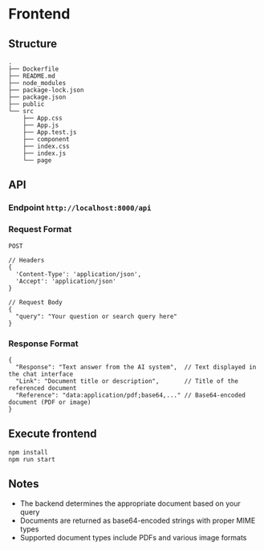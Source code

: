 # Frontend

## Structure

```
.
├── Dockerfile
├── README.md
├── node_modules
├── package-lock.json
├── package.json
├── public
└── src
    ├── App.css
    ├── App.js 
    ├── App.test.js
    ├── component
    ├── index.css
    ├── index.js
    └── page
```

## API

### Endpoint `http://localhost:8000/api`
### Request Format
```
POST

// Headers
{
  'Content-Type': 'application/json',
  'Accept': 'application/json'
}

// Request Body
{
  "query": "Your question or search query here"
}
```
### Response Format
```
{
  "Response": "Text answer from the AI system",  // Text displayed in the chat interface
  "Link": "Document title or description",       // Title of the referenced document
  "Reference": "data:application/pdf;base64,..." // Base64-encoded document (PDF or image)
}
```

## Execute frontend
```
npm install
npm run start
```

## Notes
- The backend determines the appropriate document based on your query
- Documents are returned as base64-encoded strings with proper MIME types
- Supported document types include PDFs and various image formats
